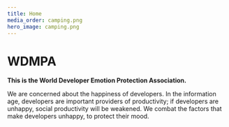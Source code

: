 ```yaml
---
title: Home
media_order: camping.png
hero_image: camping.png
---
```


# WDMPA

**This is the World Developer Emotion Protection Association.**

We are concerned about the happiness of developers. In the information age, developers are important providers of productivity; if developers are unhappy, social productivity will be weakened. We combat the factors that make developers unhappy, to protect their mood.